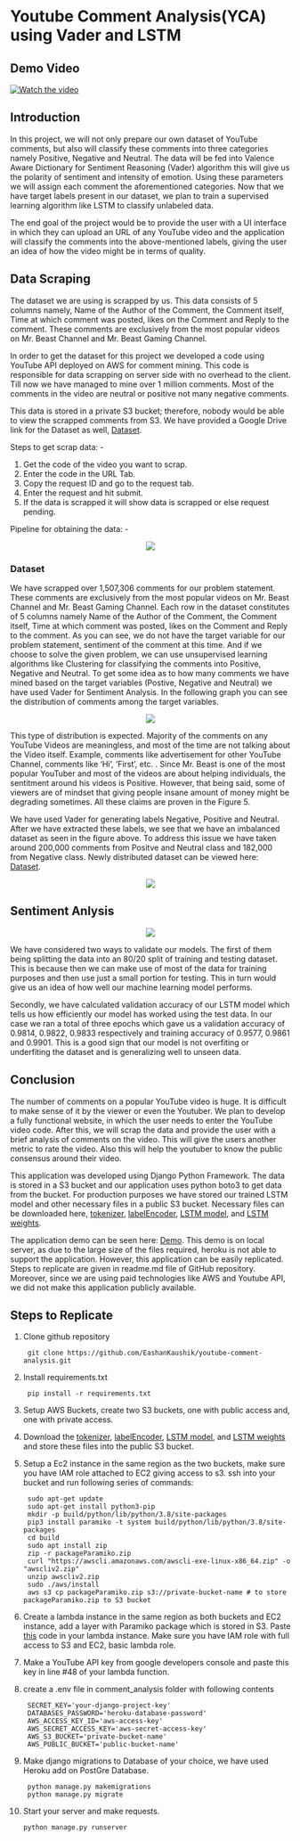 # Youtube Comment Analysis(YCA) using Vader and LSTM

## Demo Video

[![Watch the video](https://user-images.githubusercontent.com/50113394/166615655-04172008-e0f0-420b-b117-c8b4ff5691d7.png)](https://youtu.be/BNPqXxj8aqg)

## Introduction

In this project, we will not only prepare our own dataset of YouTube comments, but also will classify these comments into three categories namely Positive, Negative and Neutral. The data will be fed into Valence Aware Dictionary for Sentiment Reasoning (Vader) algorithm this will give us the polarity of sentiment and intensity of emotion. Using these parameters we will assign each comment the aforementioned categories. Now that we have target labels present in our dataset, we plan to train a supervised learning algorithm like LSTM to classify unlabeled data. 

The end goal of the project would be to provide the user with a UI interface in which they can upload an URL of any YouTube video and the application will classify the comments into the above-mentioned labels, giving the user an idea of how the video might be in terms of quality.

## Data Scraping 

The dataset we are using is scrapped by us. This data consists of 5 columns namely, Name of the Author of the Comment, the Comment itself, Time at which comment was posted, likes on the Comment and Reply to the comment. These comments are exclusively from the most popular videos on Mr. Beast Channel and Mr. Beast Gaming Channel.

In order to get the dataset for this project we developed a code using YouTube API deployed on AWS for comment mining. This code is responsible for data scrapping on server side with no overhead to the client. Till now we have managed to mine over 1 million comments. Most of the comments in the video are neutral or positive not many negative comments. 

This data is stored in a private S3 bucket; therefore, nobody would be able to view the scrapped comments from S3. We have provided a Google Drive link for the Dataset as well, [Dataset](https://www.kaggle.com/datasets/eashankaushik/youtube-scrapped-data).

Steps to get scrap data: -
1. Get the code of the video you want to scrap. 
2. Enter the code in the URL Tab. 
3. Copy the request ID and go to the request tab. 
4. Enter the request and hit submit. 
5. If the data is scrapped it will show data is scrapped or else request pending. 

Pipeline for obtaining the data: -

<p align="center">
  <img src="https://user-images.githubusercontent.com/50113394/166609932-726f1177-162d-4cfd-800b-40bfc9cb6452.png" />
</p>

### Dataset

We have scrapped over 1,507,306 comments for our problem statement. These comments are exclusively from the most popular videos on Mr. Beast Channel and Mr. Beast Gaming Channel. Each row in the dataset constitutes of 5 columns namely Name of the Author of the Comment, the Comment itself, Time at which comment was posted, likes on the Comment and Reply to the comment. 
As you can see, we do not have the target variable for our problem statement, sentiment of the comment at this time. And if we choose to solve the given problem, we can use unsupervised learning algorithms like Clustering for classifying the comments into Positive, Negative and Neutral. To get some idea as to how many comments we have mined based on the target variables (Postive, Negative and Neutral) we have used Vader for Sentiment Analysis. In the following graph you can see the distribution of comments among the target variables. 


<p align="center">
  <img src="https://user-images.githubusercontent.com/50113394/166609977-d34c9792-f343-4acb-b883-f20b76bad42a.png" />
</p>

This type of distribution is expected. Majority of the comments on any YouTube Videos are meaningless, and most of the time are not talking about the Video itself. Example, comments like advertisement for other YouTube Channel, comments like ‘Hi’, ‘First’, etc. . Since Mr. Beast is one of the most popular YouTuber and most of the videos are about helping individuals, the sentitment around his videos is Positive. However, that being said, some of viewers are of mindset that giving people insane amount of money might be degrading sometimes. All these claims are proven in the Figure 5.   

We have used Vader for generating labels Negative, Positive and Neutral. After we have extracted these labels, we see that we have an imbalanced dataset as seen in the figure above. To address this issue we have taken around 200,000 comments from Positve and Neutral class and 182,000 from Negative class. Newly distributed dataset can be viewed here: [Dataset](https://www.kaggle.com/datasets/eashankaushik/youtube-scrapped-data?select=dataset.csv). 

<p align="center">
  <img src="https://user-images.githubusercontent.com/50113394/166610657-c2fde8f1-0c91-4eda-9258-770d77ddaad5.png" />
</p>

## Sentiment Anlysis

<p align="center">
  <img src="https://user-images.githubusercontent.com/50113394/166610019-00118e51-ee39-4493-868b-1fc9de4bb96e.png" />
</p>

We have considered two ways to validate our models. The first of them being splitting the data into an 80/20 split of training and testing dataset. This is because then we can make use of most of the data for training purposes and then use just a small portion for testing. This in turn would give us an idea of how well our machine learning model performs. 

Secondly, we have calculated validation accuracy of our LSTM model which tells us how efficiently our model has worked using the test data. In our case we ran a total of three epochs which gave us a validation accuracy of 0.9814, 0.9822, 0.9833 respectively and training accuracy of 0.9577, 0.9861 and 0.9901. This is a good sign that our model is not overfiting or underfiting the dataset and is generalizing well to unseen data. 


## Conclusion 

The number of comments on a popular YouTube video is huge. It is difficult to make sense of it by the viewer or even the Youtuber. We plan to develop a fully functional website, in which the user needs to enter the YouTube video code. After this, we will scrap the data and provide the user with a brief analysis of comments on the video. This will give the users another metric to rate the video. Also this will help the youtuber to know the public consensus around their video. 

This application was developed using Django Python Framework. The data is stored in a S3 bucket and our application uses python boto3 to get data from the bucket. For production purposes we have stored our trained LSTM model and other necessary files in a public S3 bucket. Necessary files can be downloaded here, [tokenizer](https://yca-analytics.s3.us-east-2.amazonaws.com/tokenizer.zip), [labelEncoder](https://yca-analytics.s3.us-east-2.amazonaws.com/labelEncoder.joblib), [LSTM model](https://yca-analytics.s3.us-east-2.amazonaws.com/model_lstm.zip), and [LSTM weights](https://yca-analytics.s3.us-east-2.amazonaws.com/model_lstm_weights.h5). 

The application demo can be seen here: [Demo](https://www.youtube.com/watch?v=BNPqXxj8aqg). This demo is on local server, as due to the large size of the files required, heroku is not able to support the application. However, this application can be easily replicated. Steps to replicate are given in readme.md file of GitHub repository. Moreover, since we are using paid technologies like AWS and Youtube API, we did not make this application publicly available.

## Steps to Replicate

1. Clone github repository 
    
        git clone https://github.com/EashanKaushik/youtube-comment-analysis.git
        
2. Install requirements.txt

        pip install -r requirements.txt
 
3. Setup AWS Buckets, create two S3 buckets, one with public access and, one with private access. 

4. Download the [tokenizer](https://yca-analytics.s3.us-east-2.amazonaws.com/tokenizer.zip), [labelEncoder](https://yca-analytics.s3.us-east-2.amazonaws.com/labelEncoder.joblib), [LSTM model](https://yca-analytics.s3.us-east-2.amazonaws.com/model_lstm.zip), and [LSTM weights](https://yca-analytics.s3.us-east-2.amazonaws.com/model_lstm_weights.h5) and store these files into the public S3 bucket. 

5. Setup a Ec2 instance in the same region as the two buckets, make sure you have IAM role attached to EC2 giving access to s3. ssh into your bucket and run following series of commands: 

        sudo apt-get update
        sudo apt-get install python3-pip
        mkdir -p build/python/lib/python/3.8/site-packages
        pip3 install paramiko -t system build/python/lib/python/3.8/site-packages
        cd build
        sudo apt install zip
        zip -r packageParamiko.zip
        curl "https://awscli.amazonaws.com/awscli-exe-linux-x86_64.zip" -o "awscliv2.zip"
        unzip awscliv2.zip
        sudo ./aws/install
        aws s3 cp packageParamiko.zip s3://private-bucket-name # to store packageParamiko.zip to S3 bucket
        
6. Create a lambda instance in the same region as both buckets and EC2 instance, add a layer with Paramiko package which is stored in S3. Paste [this](https://github.com/EashanKaushik/youtube-comment-analysis/blob/main/analysis/data-scrapping/lambda.py) code in your lambda instance. Make sure you have IAM role with full access to S3 and EC2, basic lambda role. 

7. Make a YouTube API key from google developers console and paste this key in line #48 of your lambda function. 

8. create a .env file in comment_analysis folder with following contents

        SECRET_KEY='your-django-project-key'
        DATABASES_PASSWORD='heroku-database-password'
        AWS_ACCESS_KEY_ID='aws-access-key'
        AWS_SECRET_ACCESS_KEY='aws-secret-access-key'
        AWS_S3_BUCKET='private-bucket-name'
        AWS_PUBLIC_BUCKET='public-bucket-name'
 
9. Make django migrations to Database of your choice, we have used Heroku add on PostGre Database. 

        python manage.py makemigrations
        python manage.py migrate

10. Start your server and make requests. 
        
        python manage.py runserver
